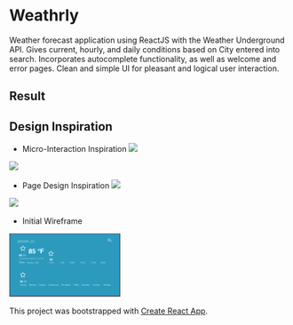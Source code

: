 # Weathrly 

Weather forecast application using ReactJS with the Weather Underground API. Gives current, hourly, and daily conditions based on City entered into search. Incorporates autocomplete functionality, as well as welcome and error pages. Clean and simple UI for pleasant and logical user interaction. 

## Result

<!-- [![Weathrly Welcome Screen](images/welcome-screen.gif)] -->

<!-- [![Weathrly Resaults Screen](images/resaults-screen.gif)] -->

<!-- [![Weathrly Error Screen](images/error-screen.png)] -->


## Design Inspiration

* Micro-Interaction Inspiration
<a href="https://dribbble.com/shots/3824070-Unused-App-Icons-Collection-2"><img src="https://cdn.dribbble.com/users/452635/screenshots/3824070/3.1.app_icon.png" width="200"></a>

<a href="https://dribbble.com/shots/2726044-Rainbow-Ring"><img src="https://cdn.dribbble.com/users/583436/screenshots/2726044/ring.gif" width="200"></a>

* Page Design Inspiration
<a href="https://chrome.google.com/webstore/detail/currently/ojhmphdkpgbibohbnpbfiefkgieacjmh?hl=en"><img src="https://lh3.googleusercontent.com/MaCfBQaTflHQ_WT1xq8PcosSsxP-8Qq4c3wD-_Y_aWjJiVZaueVsvwW0W0FLzOLN3XOKJk54IGk=w640-h400-e365" width="200"></a>

<a href="https://dribbble.com/shots/4594119-Weather-App"><img src="https://cdn.dribbble.com/users/150724/screenshots/4594119/weather_app_small.png" width="200"></a>

* Initial Wireframe
<img src="images/weathrly-wireframe.png" width="200">

This project was bootstrapped with [Create React App](https://github.com/facebookincubator/create-react-app).
